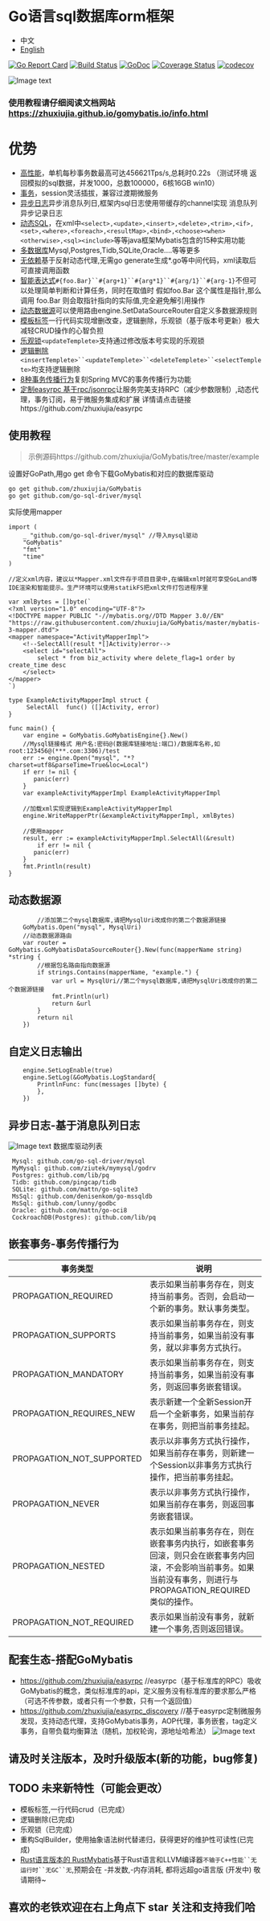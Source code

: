 # Go语言sql数据库orm框架
* 中文
* [English](README-en.md) 

[![Go Report Card](https://goreportcard.com/badge/github.com/zhuxiujia/GoMybatis)](https://goreportcard.com/report/github.com/zhuxiujia/GoMybatis)
[![Build Status](https://travis-ci.com/zhuxiujia/GoMybatis.svg?branch=master)](https://travis-ci.com/zhuxiujia/GoMybatis)
[![GoDoc](https://godoc.org/github.com/zhuxiujia/GoMybatis?status.svg)](https://godoc.org/github.com/zhuxiujia/GoMybatis)
[![Coverage Status](https://coveralls.io/repos/github/zhuxiujia/GoMybatis/badge.svg?branch=master)](https://coveralls.io/github/zhuxiujia/GoMybatis?branch=master)
[![codecov](https://codecov.io/gh/zhuxiujia/GoMybatis/branch/master/graph/badge.svg)](https://codecov.io/gh/zhuxiujia/GoMybatis)


![Image text](https://zhuxiujia.github.io/gomybatis.io/assets/vuetify.png)
### 使用教程请仔细阅读文档网站 https://zhuxiujia.github.io/gomybatis.io/info.html
# 优势
* <a href="https://zhuxiujia.github.io/gomybatis.io/info.html">高性能</a>，单机每秒事务数最高可达456621Tps/s,总耗时0.22s （测试环境 返回模拟的sql数据，并发1000，总数100000，6核16GB win10）<br>
* <a href="https://zhuxiujia.github.io/gomybatis.io/info.html">事务</a>，session灵活插拔，兼容过渡期微服务<br>
* <a href="https://zhuxiujia.github.io/gomybatis.io/info.html">异步日志</a>异步消息队列日,框架内sql日志使用带缓存的channel实现 消息队列异步记录日志<br>
* <a href="https://zhuxiujia.github.io/gomybatis.io/info.html">动态SQL</a>，在xml中`<select>,<update>,<insert>,<delete>,<trim>,<if>,<set>,<where>,<foreach>,<resultMap>,<bind>,<choose><when><otherwise>,<sql><include>`等等java框架Mybatis包含的15种实用功能<br>
* <a href="https://zhuxiujia.github.io/gomybatis.io/info.html">多数据库</a>Mysql,Postgres,Tidb,SQLite,Oracle....等等更多<br>
* <a href="https://zhuxiujia.github.io/gomybatis.io/info.html">无依赖</a>基于反射动态代理,无需go generate生成*.go等中间代码，xml读取后可直接调用函数<br>
* <a href="https://zhuxiujia.github.io/gomybatis.io/info.html">智能表达式</a>`#{foo.Bar}``#{arg+1}``#{arg*1}``#{arg/1}``#{arg-1}`不但可以处理简单判断和计算任务，同时在取值时 假如foo.Bar 这个属性是指针,那么调用 foo.Bar 则会取指针指向的实际值,完全避免解引用操作<br>
* <a href="https://zhuxiujia.github.io/gomybatis.io/info.html">动态数据源</a>可以使用路由engine.SetDataSourceRouter自定义多数据源规则<br>
* <a href="https://zhuxiujia.github.io/gomybatis.io/info.html">模板标签</a>一行代码实现增删改查，逻辑删除，乐观锁（基于版本号更新）极大减轻CRUD操作的心智负担<br>
* <a href="https://zhuxiujia.github.io/gomybatis.io/info.html">乐观锁</a>`<updateTemplete>`支持通过修改版本号实现的乐观锁<br>
* <a href="https://zhuxiujia.github.io/gomybatis.io/info.html">逻辑删除</a>`<insertTemplete>``<updateTemplete>``<deleteTemplete>``<selectTemplete>`均支持逻辑删除<br>
* <a href="https://zhuxiujia.github.io/gomybatis.io/info.html">8种事务传播行为</a>复刻Spring MVC的事务传播行为功能<br>
* <a href="https://zhuxiujia.github.io/gomybatis.io/info.html">定制easyrpc 基于rpc/jsonrpc</a>让服务完美支持RPC（减少参数限制）,动态代理，事务订阅，易于微服务集成和扩展 详情请点击链接https://github.com/zhuxiujia/easyrpc<br>



## 使用教程

> 示例源码https://github.com/zhuxiujia/GoMybatis/tree/master/example

设置好GoPath,用go get 命令下载GoMybatis和对应的数据库驱动
```
go get github.com/zhuxiujia/GoMybatis
go get github.com/go-sql-driver/mysql
```
实际使用mapper
```
import (
	_ "github.com/go-sql-driver/mysql" //导入mysql驱动
	"GoMybatis"
	"fmt"
	"time"
)

//定义xml内容，建议以*Mapper.xml文件存于项目目录中,在编辑xml时就可享受GoLand等IDE渲染和智能提示。生产环境可以使用statikFS把xml文件打包进程序里

var xmlBytes = []byte(`
<?xml version="1.0" encoding="UTF-8"?>
<!DOCTYPE mapper PUBLIC "-//mybatis.org//DTD Mapper 3.0//EN"
"https://raw.githubusercontent.com/zhuxiujia/GoMybatis/master/mybatis-3-mapper.dtd">
<mapper namespace="ActivityMapperImpl">
    <!--SelectAll(result *[]Activity)error-->
    <select id="selectAll">
        select * from biz_activity where delete_flag=1 order by create_time desc
    </select>
</mapper>
`)

type ExampleActivityMapperImpl struct {
     SelectAll  func() ([]Activity, error)
}

func main() {
    var engine = GoMybatis.GoMybatisEngine{}.New()
	//Mysql链接格式 用户名:密码@(数据库链接地址:端口)/数据库名称,如root:123456@(***.com:3306)/test
	err := engine.Open("mysql", "*?charset=utf8&parseTime=True&loc=Local")
	if err != nil {
	   panic(err)
	}
	var exampleActivityMapperImpl ExampleActivityMapperImpl
	
	//加载xml实现逻辑到ExampleActivityMapperImpl
	engine.WriteMapperPtr(&exampleActivityMapperImpl, xmlBytes)

	//使用mapper
	result, err := exampleActivityMapperImpl.SelectAll(&result)
        if err != nil {
	   panic(err)
	}
	fmt.Println(result)
}
```
## 动态数据源
```
        //添加第二个mysql数据库,请把MysqlUri改成你的第二个数据源链接
	GoMybatis.Open("mysql", MysqlUri)
	//动态数据源路由
	var router = GoMybatis.GoMybatisDataSourceRouter{}.New(func(mapperName string) *string {
		//根据包名路由指向数据源
		if strings.Contains(mapperName, "example.") {
			var url = MysqlUri//第二个mysql数据库,请把MysqlUri改成你的第二个数据源链接
			fmt.Println(url)
			return &url
		}
		return nil
	})
```
## 自定义日志输出
```
	engine.SetLogEnable(true)
	engine.SetLog(&GoMybatis.LogStandard{
		PrintlnFunc: func(messages []byte) {
		},
	})
```
## 异步日志-基于消息队列日志
![Image text](https://zhuxiujia.github.io/gomybatis.io/assets/log_system.png)
数据库驱动列表
```
 Mysql: github.com/go-sql-driver/mysql
 MyMysql: github.com/ziutek/mymysql/godrv
 Postgres: github.com/lib/pq
 Tidb: github.com/pingcap/tidb
 SQLite: github.com/mattn/go-sqlite3
 MsSql: github.com/denisenkom/go-mssqldb
 MsSql: github.com/lunny/godbc
 Oracle: github.com/mattn/go-oci8
 CockroachDB(Postgres): github.com/lib/pq
 ```
 
 ## 嵌套事务-事务传播行为
 <table>
 <thead>
 <tr><th>事务类型</th>
 <th>说明</th>
 </tr>
 </thead>
 <tbody><tr><td>PROPAGATION_REQUIRED</td><td>表示如果当前事务存在，则支持当前事务。否则，会启动一个新的事务。默认事务类型。</td></tr>
 <tr><td>PROPAGATION_SUPPORTS</td><td>表示如果当前事务存在，则支持当前事务，如果当前没有事务，就以非事务方式执行。</td></tr>
 <tr><td>PROPAGATION_MANDATORY</td><td>表示如果当前事务存在，则支持当前事务，如果当前没有事务，则返回事务嵌套错误。</td></tr>
 <tr><td>PROPAGATION_REQUIRES_NEW</td><td>表示新建一个全新Session开启一个全新事务，如果当前存在事务，则把当前事务挂起。</td></tr>
 <tr><td>PROPAGATION_NOT_SUPPORTED</td><td>表示以非事务方式执行操作，如果当前存在事务，则新建一个Session以非事务方式执行操作，把当前事务挂起。</td></tr>
 <tr><td>PROPAGATION_NEVER</td><td>表示以非事务方式执行操作，如果当前存在事务，则返回事务嵌套错误。</td></tr>
 <tr><td>PROPAGATION_NESTED</td><td>表示如果当前事务存在，则在嵌套事务内执行，如嵌套事务回滚，则只会在嵌套事务内回滚，不会影响当前事务。如果当前没有事务，则进行与PROPAGATION_REQUIRED类似的操作。</td></tr>
 <tr><td>PROPAGATION_NOT_REQUIRED</td><td>表示如果当前没有事务，就新建一个事务,否则返回错误。</td></tr></tbody>
 </table>


## 配套生态-搭配GoMybatis
* https://github.com/zhuxiujia/easyrpc  //easyrpc（基于标准库的RPC）吸收GoMybatis的概念，类似标准库的api，定义服务没有标准库的要求那么严格（可选不传参数，或者只有一个参数，只有一个返回值）
* https://github.com/zhuxiujia/easyrpc_discovery  //基于easyrpc定制微服务发现，支持动态代理，支持GoMybatis事务，AOP代理，事务嵌套，tag定义事务，自带负载均衡算法（随机，加权轮询，源地址哈希法）
![Image text](https://zhuxiujia.github.io/gomybatis.io/assets/easy_consul.png)










## 请及时关注版本，及时升级版本(新的功能，bug修复)
## TODO 未来新特性（可能会更改）
* 模板标签,一行代码crud（已完成）
* 逻辑删除(已完成)
* 乐观锁（已完成）
* 重构SqlBuilder，使用抽象语法树代替递归，获得更好的维护性可读性(已完成)
* <a href="https://github.com/zhuxiujia/RustMybatis">Rust语言版本的 RustMybatis</a>基于Rust语言和LLVM编译器`不输于C++性能``无运行时``无GC``无`,预期会在 -并发数,-内存消耗, 都将远超go语言版 (开发中) 敬请期待~
## 喜欢的老铁欢迎在右上角点下 star 关注和支持我们哈


